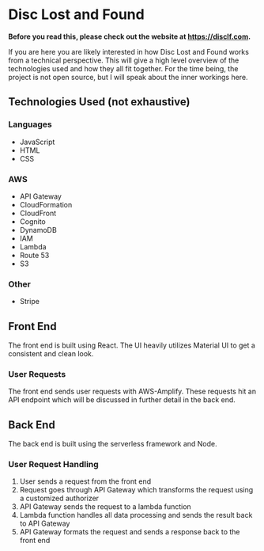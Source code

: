# Disc Lost and Found
**Before you read this, please check out the website at https://disclf.com.**

If you are here you are likely interested in how Disc Lost and Found works from a technical perspective. This will give a high level overview of the technologies used and how they all fit together. For the time being, the project is not open source, but I will speak about the inner workings here.

## Technologies Used (not exhaustive)
### Languages
* JavaScript
* HTML
* CSS

### AWS
* API Gateway
* CloudFormation
* CloudFront
* Cognito
* DynamoDB
* IAM
* Lambda
* Route 53
* S3

### Other
* Stripe

## Front End
The front end is built using React. The UI heavily utilizes Material UI to get a consistent and clean look.

### User Requests
The front end sends user requests with AWS-Amplify. These requests hit an API endpoint which will be discussed in further detail in the back end. 

## Back End
The back end is built using the serverless framework and Node.

### User Request Handling
1) User sends a request from the front end
2) Request goes through API Gateway which transforms the request using a customized authorizer
3) API Gateway sends the request to a lambda function
4) Lambda function handles all data processing and sends the result back to API Gateway
5) API Gateway formats the request and sends a response back to the front end
